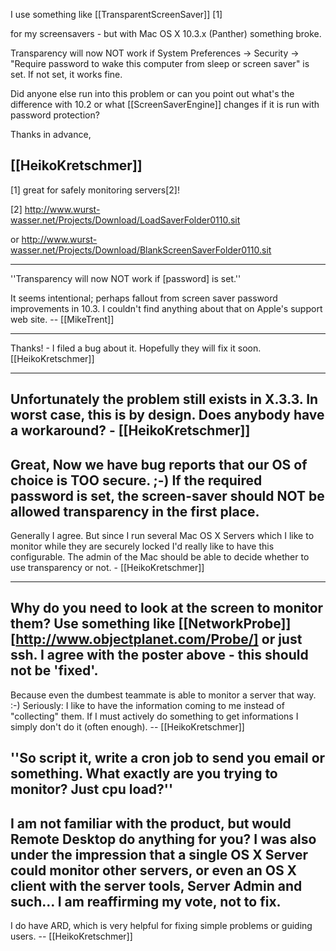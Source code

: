 I use something like [[TransparentScreenSaver]]  [1]

for my screensavers - but with Mac OS X 10.3.x (Panther) something broke.

Transparency will now NOT work if System Preferences -> Security -> "Require password to wake this computer from sleep or screen saver" is set. If not set, it works fine.

Did anyone else run into this problem or can you point out what's the difference with 10.2 or what [[ScreenSaverEngine]] changes if it is run with password protection?

Thanks in advance,

[[HeikoKretschmer]]
----
[1] great for safely monitoring servers[2]!

[2] http://www.wurst-wasser.net/Projects/Download/LoadSaverFolder0110.sit

or http://www.wurst-wasser.net/Projects/Download/BlankScreenSaverFolder0110.sit

----

''Transparency will now NOT work if [password] is set.''

It seems intentional; perhaps fallout from screen saver password improvements in 10.3. I couldn't find anything about that on Apple's support web site. -- [[MikeTrent]]

----
Thanks! - I filed a bug about it. Hopefully they will fix it soon. [[HeikoKretschmer]]

----
Unfortunately the problem still exists in X.3.3. In worst case, this is by design. Does anybody have a workaround? - [[HeikoKretschmer]]
----
Great, Now we have bug reports that our OS of choice is TOO secure. ;-) If the required password is set, the screen-saver should NOT be allowed transparency in the first place.
----
Generally I agree. But since I run several Mac OS X Servers which I like to monitor while they are securely locked I'd really like to have this configurable. The admin of the Mac should be able to decide whether to use transparency or not. - [[HeikoKretschmer]]

----

Why do you need to look at the screen to monitor them? Use something like [[NetworkProbe]] [http://www.objectplanet.com/Probe/] or just ssh. I agree with the poster above - this should not be 'fixed'.
----
Because even the dumbest teammate is able to monitor a server that way. :-) Seriously: I like to have the information coming to me instead of "collecting" them. If I must actively do something to get informations I simply don't do it (often enough). -- [[HeikoKretschmer]]

''So script it, write a cron job to send you email or something. What exactly are you trying to monitor? Just cpu load?''
----
I am not familiar with the product, but would Remote Desktop do anything for you? I was also under the impression that a single OS X Server could monitor other servers, or even an OS X client with the server tools, Server Admin and such... I am reaffirming my vote, not to fix.
----
I do have ARD, which is very helpful for fixing simple problems or guiding users. -- [[HeikoKretschmer]]